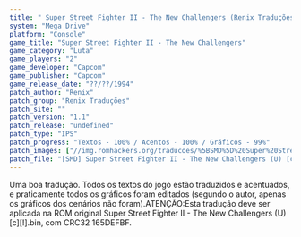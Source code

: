 ```yaml
---
title: " Super Street Fighter II - The New Challengers (Renix Traduções)"
system: "Mega Drive"
platform: "Console"
game_title: "Super Street Fighter II - The New Challengers"
game_category: "Luta"
game_players: "2"
game_developer: "Capcom"
game_publisher: "Capcom"
game_release_date: "??/??/1994"
patch_author: "Renix"
patch_group: "Renix Traduções"
patch_site: ""
patch_version: "1.1"
patch_release: "undefined"
patch_type: "IPS"
patch_progress: "Textos - 100% / Acentos - 100% / Gráficos - 99%"
patch_images: ["//img.romhackers.org/traducoes/%5BSMD%5D%20Super%20Street%20Fighter%20II%20-%20The%20New%20Challengers%20-%20Renix%20-%201.png","//img.romhackers.org/traducoes/%5BSMD%5D%20Super%20Street%20Fighter%20II%20-%20The%20New%20Challengers%20-%20Renix%20-%202.png","//img.romhackers.org/traducoes/%5BSMD%5D%20Super%20Street%20Fighter%20II%20-%20The%20New%20Challengers%20-%20Renix%20-%203.png"]
patch_file: "[SMD] Super Street Fighter II - The New Challengers (U) [c][!] [T-BR] [T-Renix G-Renix Traduções] [V-1.1 A-2012].zip"
---
```

Uma boa tradução. Todos os textos do jogo estão traduzidos e acentuados, e praticamente todos os gráficos foram editados (segundo o autor, apenas os gráficos dos cenários não foram).ATENÇÃO:Esta tradução deve ser aplicada na ROM original Super Street Fighter II - The New Challengers (U) [c][!].bin, com CRC32 165DEFBF.